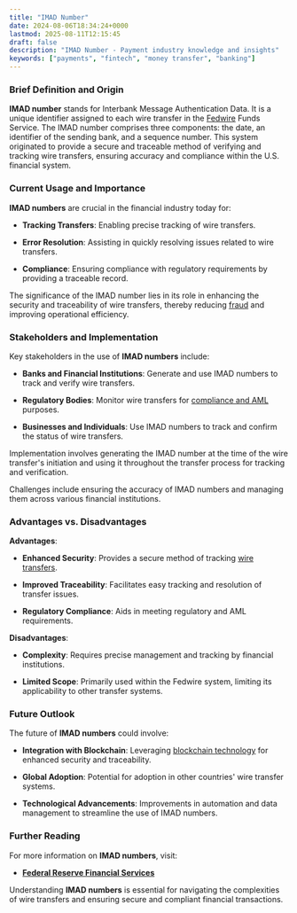 ```yaml
---
title: "IMAD Number"
date: 2024-08-06T18:34:24+0000
lastmod: 2025-08-11T12:15:45
draft: false
description: "IMAD Number - Payment industry knowledge and insights"
keywords: ["payments", "fintech", "money transfer", "banking"]
---
```


### Brief Definition and Origin

**IMAD number** stands for Interbank Message Authentication Data. It is a unique identifier assigned to each wire transfer in the [Fedwire](https://faisalkhanllc.xyz/resources/payments-wiki/f/fedwire/) Funds Service. The IMAD number comprises three components: the date, an identifier of the sending bank, and a sequence number. This system originated to provide a secure and traceable method of verifying and tracking wire transfers, ensuring accuracy and compliance within the U.S. financial system.

### Current Usage and Importance

**IMAD numbers** are crucial in the financial industry today for:

- **Tracking Transfers**: Enabling precise tracking of wire transfers.

- **Error Resolution**: Assisting in quickly resolving issues related to wire transfers.

- **Compliance**: Ensuring compliance with regulatory requirements by providing a traceable record.

The significance of the IMAD number lies in its role in enhancing the security and traceability of wire transfers, thereby reducing [fraud](https://faisalkhanllc.xyz/resources/payments-wiki/f/fraud/) and improving operational efficiency.

### Stakeholders and Implementation

Key stakeholders in the use of **IMAD numbers** include:

- **Banks and Financial Institutions**: Generate and use IMAD numbers to track and verify wire transfers.

- **Regulatory Bodies**: Monitor wire transfers for [compliance and AML ](https://faisalkhanllc.xyz/resources/payments-wiki/a/aml-compliance/)purposes.

- **Businesses and Individuals**: Use IMAD numbers to track and confirm the status of wire transfers.

Implementation involves generating the IMAD number at the time of the wire transfer's initiation and using it throughout the transfer process for tracking and verification.

Challenges include ensuring the accuracy of IMAD numbers and managing them across various financial institutions.

### Advantages vs. Disadvantages

**Advantages**:

- **Enhanced Security**: Provides a secure method of tracking [wire transfers](https://faisalkhan.com/learn/payments-wiki/international-wire-transfer/).

- **Improved Traceability**: Facilitates easy tracking and resolution of transfer issues.

- **Regulatory Compliance**: Aids in meeting regulatory and AML requirements.

**Disadvantages**:

- **Complexity**: Requires precise management and tracking by financial institutions.

- **Limited Scope**: Primarily used within the Fedwire system, limiting its applicability to other transfer systems.

### Future Outlook

The future of **IMAD numbers** could involve:

- **Integration with Blockchain**: Leveraging [blockchain technology](https://faisalkhan.com/learn/payments-wiki/blockchain/) for enhanced security and traceability.

- **Global Adoption**: Potential for adoption in other countries' wire transfer systems.

- **Technological Advancements**: Improvements in automation and data management to streamline the use of IMAD numbers.

### Further Reading

For more information on **IMAD numbers**, visit:

- **[Federal Reserve Financial Services](https://www.frbservices.org/)**

Understanding **IMAD numbers** is essential for navigating the complexities of wire transfers and ensuring secure and compliant financial transactions.
